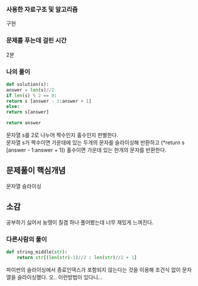 ### 사용한 자료구조 및 알고리즘
구현 

### 문제를 푸는데 걸린 시간
2분

### 나의 풀이

```Python
def solution(s):
answer = len(s)//2
if len(s) % 2 == 0:
return s [answer - 1:answer + 1]
else:
return s[answer]

return answer
```
문자열 s를 2로 나누어 짝수인지 홀수인지 판별한다.<br>
문자열 s가 짝수이면 가운데에 있는 두개의 문자를 슬라이싱해 반환하고 (*return s [answer - 1:answer + 1]) 홀수이면 가운데 있는 한개의 문자를 반환한다.

## 문제풀이 핵심개념
문자열 슬라이싱

## 소감
공부하기 싫어서 농땡이 칠겸 하나 풀어봤는데 너무 재밌게 느껴진다.

### 다른사람의 풀이

```Python
def string_middle(str):
    return str[(len(str)-1)//2 : len(str)//2 + 1]
```
파이썬의 슬라이싱에서 종료인덱스가 포함되지 않는다는 것을 이용해 조건식 없이 문자열을 슬라이싱했다. 오.. 이런방법이 있다니...

